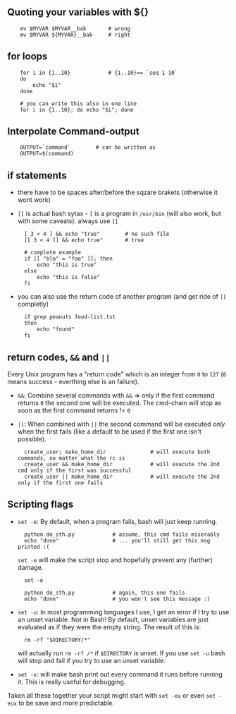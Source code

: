 ## Quoting your variables with ${}

        mv $MYVAR $MYVAR__bak       # wrong
        mv $MYVAR ${MYVAR}__bak     # right
        
## for loops

        for i in {1..10}            # {1..10}== `seq 1 10`
        do
            echo "$i"
        done
        
        # you can write this also in one line
        for i in {1..10}; do echo "$i"; done
        
## Interpolate Command-output

        OUTPUT=`command`        # can be written as
        OUTPUT=$(command)
        
## if statements
- there have to be spaces after/before the sqzare brakets (otherwise it wont work)
- `[[` is actual bash sytax - `[` is a program in `/usr/bin` (will also work, but with some caveats). always use `[[`

        [ 3 < 4 ] && echo "true"        # no such file
        [[ 3 < 4 ]] && echo true"       # true

        # complete example
        if [[ "bla" = "foo" ]]; then
            echo "this is true"
        else
            echo "this is false"
        fi

- you can also use the return code of another program (and get ride of `[[` completly)
    
        if grep peanuts food-list.txt
        then
            echo "found"
        fi

## return codes, `&&` and `||`
Every Unix program has a "return code" which is an integer from `0` to `127` (`0` means success - everthing else is an failure). 

- `&&`: Combine several commands with `&&` => only if the first command returns `0` the second one will be executed. The cmd-chain will stop as soon as the first command returns != `0`
- `||`: When combined with `||` the second command will be executed _only_ when the first fails (like a default to be used if the first one isn't possible).

        create_user; make_home_dir              # will execute both commands, no matter what the rc is
        create_user && make_home_dir            # will execute the 2nd cmd only if the first was successful
        create_user || make_home_dir            # will execute the 2nd only if the first one fails

## Scripting flags

- `set -e`: By default, when a program fails, bash will just keep running. 

        python do_sth.py            # assume, this cmd fails miserably 
        echo "done"                 # ... you'll still get this msg printed :(

    `set -e` will make the script stop and hopefully prevent any (further) damage.

        set -e

        python do_sth.py            # again, this one fails
        echo "done"                 # you won't see this message :)

- `set -u`: In most programming languages I use, I get an error if I try to use an unset variable. Not in Bash! By default, unset variables are just evaluated as if they were the empty string. The result of this is:

        rm -rf "$DIRECTORY/*"

    will actually run `rm -rf /*` if `$DIRECTORY` is unset. If you use `set -u` bash will stop and fail if you try to use an unset variable.
- `set -x`: will make bash print out every command it runs before running it. This is really useful for debugging.

Taken all these together your script might start with `set -eu` or even `set -eux` to be save and more predictable.
